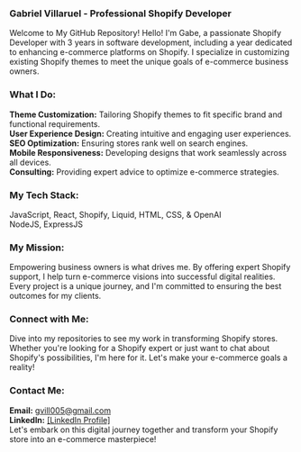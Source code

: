 ### Gabriel Villaruel - Professional Shopify Developer
Welcome to My GitHub Repository!
Hello! I'm Gabe, a passionate Shopify Developer with 3 years in software development, including a year dedicated to enhancing e-commerce platforms on Shopify. I specialize in customizing existing Shopify themes to meet the unique goals of e-commerce business owners.

### What I Do:
**Theme Customization:** Tailoring Shopify themes to fit specific brand and functional requirements.<br>
**User Experience Design:** Creating intuitive and engaging user experiences.<br>
**SEO Optimization:** Ensuring stores rank well on search engines.<br>
**Mobile Responsiveness:** Developing designs that work seamlessly across all devices.<br>
**Consulting:** Providing expert advice to optimize e-commerce strategies.<br>
### My Tech Stack:
JavaScript, React, Shopify, Liquid, HTML, CSS, & OpenAI<br>
NodeJS, ExpressJS<br>
### My Mission:
Empowering business owners is what drives me. By offering expert Shopify support, I help turn e-commerce visions into successful digital realities. Every project is a unique journey, and I'm committed to ensuring the best outcomes for my clients.

### Connect with Me:
Dive into my repositories to see my work in transforming Shopify stores. Whether you're looking for a Shopify expert or just want to chat about Shopify's possibilities, I'm here for it. Let's make your e-commerce goals a reality!

### Contact Me:
**Email:** gvill005@gmail.com<br>
**LinkedIn:** [[LinkedIn Profile]](https://www.linkedin.com/in/gabrielvillaruel/)<br>
Let's embark on this digital journey together and transform your Shopify store into an e-commerce masterpiece!
